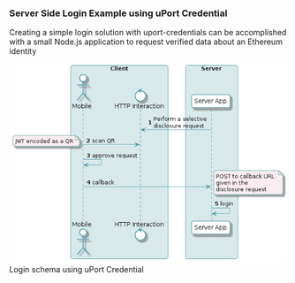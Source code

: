 ### Server Side Login Example using uPort Credential

Creating a simple login solution with uport-credentials can be accomplished with a small Node.js application to request verified data about an Ethereum identity

![Login schemas](./images/server-login.png)
Login schema using uPort Credential

